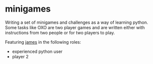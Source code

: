 # minigames
Writing a set of minigames and challenges as a way of learning python. Some tasks like OXO are two player games and are written either with instructions from two people or for two players to play. 

Featuring <a href="https://github.com/jwsi">james</a> in the following roles: 
- experienced python user
- player 2
